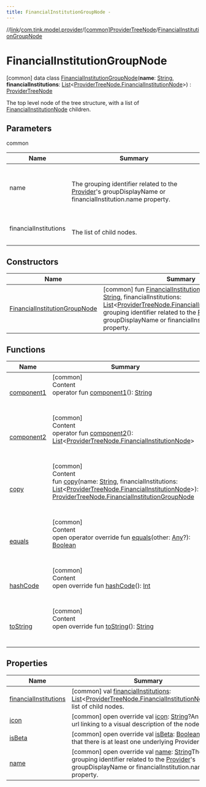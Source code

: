 ```yaml
---
title: FinancialInstitutionGroupNode -
---
```

//[link](../../../index.md)/[com.tink.model.provider](../../index.md)/[[common]ProviderTreeNode](../index.md)/[FinancialInstitutionGroupNode](index.md)



# FinancialInstitutionGroupNode  
 [common] data class [FinancialInstitutionGroupNode](index.md)(**name**: [String](https://kotlinlang.org/api/latest/jvm/stdlib/kotlin/-string/index.html), **financialInstitutions**: [List](https://kotlinlang.org/api/latest/jvm/stdlib/kotlin.collections/-list/index.html)<[ProviderTreeNode.FinancialInstitutionNode](../-financial-institution-node/index.md)>) : [ProviderTreeNode](../index.md)

The top level node of the tree structure, with a list of [FinancialInstitutionNode](../-financial-institution-node/index.md) children.

   


## Parameters  
  
common  
  
|  Name|  Summary| 
|---|---|
| <a name="com.tink.model.provider/ProviderTreeNode.FinancialInstitutionGroupNode///PointingToDeclaration/"></a>name| <a name="com.tink.model.provider/ProviderTreeNode.FinancialInstitutionGroupNode///PointingToDeclaration/"></a><br><br>The grouping identifier related to the [Provider](../../[common]-provider/index.md)'s groupDisplayName or     financialInstitution.name property.<br><br>
| <a name="com.tink.model.provider/ProviderTreeNode.FinancialInstitutionGroupNode///PointingToDeclaration/"></a>financialInstitutions| <a name="com.tink.model.provider/ProviderTreeNode.FinancialInstitutionGroupNode///PointingToDeclaration/"></a><br><br>The list of child nodes.<br><br>
  


## Constructors  
  
|  Name|  Summary| 
|---|---|
| <a name="com.tink.model.provider/ProviderTreeNode.FinancialInstitutionGroupNode/FinancialInstitutionGroupNode/#kotlin.String#kotlin.collections.List[com.tink.model.provider.ProviderTreeNode.FinancialInstitutionNode]/PointingToDeclaration/"></a>[FinancialInstitutionGroupNode](-financial-institution-group-node.md)| <a name="com.tink.model.provider/ProviderTreeNode.FinancialInstitutionGroupNode/FinancialInstitutionGroupNode/#kotlin.String#kotlin.collections.List[com.tink.model.provider.ProviderTreeNode.FinancialInstitutionNode]/PointingToDeclaration/"></a> [common] fun [FinancialInstitutionGroupNode](-financial-institution-group-node.md)(name: [String](https://kotlinlang.org/api/latest/jvm/stdlib/kotlin/-string/index.html), financialInstitutions: [List](https://kotlinlang.org/api/latest/jvm/stdlib/kotlin.collections/-list/index.html)<[ProviderTreeNode.FinancialInstitutionNode](../-financial-institution-node/index.md)>)The grouping identifier related to the [Provider](../../[common]-provider/index.md)'s groupDisplayName or     financialInstitution.name property.   <br>


## Functions  
  
|  Name|  Summary| 
|---|---|
| <a name="com.tink.model.provider/ProviderTreeNode.FinancialInstitutionGroupNode/component1/#/PointingToDeclaration/"></a>[component1](component1.md)| <a name="com.tink.model.provider/ProviderTreeNode.FinancialInstitutionGroupNode/component1/#/PointingToDeclaration/"></a>[common]  <br>Content  <br>operator fun [component1](component1.md)(): [String](https://kotlinlang.org/api/latest/jvm/stdlib/kotlin/-string/index.html)  <br><br><br>
| <a name="com.tink.model.provider/ProviderTreeNode.FinancialInstitutionGroupNode/component2/#/PointingToDeclaration/"></a>[component2](component2.md)| <a name="com.tink.model.provider/ProviderTreeNode.FinancialInstitutionGroupNode/component2/#/PointingToDeclaration/"></a>[common]  <br>Content  <br>operator fun [component2](component2.md)(): [List](https://kotlinlang.org/api/latest/jvm/stdlib/kotlin.collections/-list/index.html)<[ProviderTreeNode.FinancialInstitutionNode](../-financial-institution-node/index.md)>  <br><br><br>
| <a name="com.tink.model.provider/ProviderTreeNode.FinancialInstitutionGroupNode/copy/#kotlin.String#kotlin.collections.List[com.tink.model.provider.ProviderTreeNode.FinancialInstitutionNode]/PointingToDeclaration/"></a>[copy](copy.md)| <a name="com.tink.model.provider/ProviderTreeNode.FinancialInstitutionGroupNode/copy/#kotlin.String#kotlin.collections.List[com.tink.model.provider.ProviderTreeNode.FinancialInstitutionNode]/PointingToDeclaration/"></a>[common]  <br>Content  <br>fun [copy](copy.md)(name: [String](https://kotlinlang.org/api/latest/jvm/stdlib/kotlin/-string/index.html), financialInstitutions: [List](https://kotlinlang.org/api/latest/jvm/stdlib/kotlin.collections/-list/index.html)<[ProviderTreeNode.FinancialInstitutionNode](../-financial-institution-node/index.md)>): [ProviderTreeNode.FinancialInstitutionGroupNode](index.md)  <br><br><br>
| <a name="kotlin/Any/equals/#kotlin.Any?/PointingToDeclaration/"></a>[equals](../../../com.tink.service.user/[common]-user-profile-service-impl/index.md#%5Bkotlin%2FAny%2Fequals%2F%23kotlin.Any%3F%2FPointingToDeclaration%2F%5D%2FFunctions%2F1647702525)| <a name="kotlin/Any/equals/#kotlin.Any?/PointingToDeclaration/"></a>[common]  <br>Content  <br>open operator override fun [equals](../../../com.tink.service.user/[common]-user-profile-service-impl/index.md#%5Bkotlin%2FAny%2Fequals%2F%23kotlin.Any%3F%2FPointingToDeclaration%2F%5D%2FFunctions%2F1647702525)(other: [Any](https://kotlinlang.org/api/latest/jvm/stdlib/kotlin/-any/index.html)?): [Boolean](https://kotlinlang.org/api/latest/jvm/stdlib/kotlin/-boolean/index.html)  <br><br><br>
| <a name="kotlin/Any/hashCode/#/PointingToDeclaration/"></a>[hashCode](../../../com.tink.service.user/[common]-user-profile-service-impl/index.md#%5Bkotlin%2FAny%2FhashCode%2F%23%2FPointingToDeclaration%2F%5D%2FFunctions%2F1647702525)| <a name="kotlin/Any/hashCode/#/PointingToDeclaration/"></a>[common]  <br>Content  <br>open override fun [hashCode](../../../com.tink.service.user/[common]-user-profile-service-impl/index.md#%5Bkotlin%2FAny%2FhashCode%2F%23%2FPointingToDeclaration%2F%5D%2FFunctions%2F1647702525)(): [Int](https://kotlinlang.org/api/latest/jvm/stdlib/kotlin/-int/index.html)  <br><br><br>
| <a name="kotlin/Any/toString/#/PointingToDeclaration/"></a>[toString](../../../com.tink.service.user/[common]-user-profile-service-impl/index.md#%5Bkotlin%2FAny%2FtoString%2F%23%2FPointingToDeclaration%2F%5D%2FFunctions%2F1647702525)| <a name="kotlin/Any/toString/#/PointingToDeclaration/"></a>[common]  <br>Content  <br>open override fun [toString](../../../com.tink.service.user/[common]-user-profile-service-impl/index.md#%5Bkotlin%2FAny%2FtoString%2F%23%2FPointingToDeclaration%2F%5D%2FFunctions%2F1647702525)(): [String](https://kotlinlang.org/api/latest/jvm/stdlib/kotlin/-string/index.html)  <br><br><br>


## Properties  
  
|  Name|  Summary| 
|---|---|
| <a name="com.tink.model.provider/ProviderTreeNode.FinancialInstitutionGroupNode/financialInstitutions/#/PointingToDeclaration/"></a>[financialInstitutions](financial-institutions.md)| <a name="com.tink.model.provider/ProviderTreeNode.FinancialInstitutionGroupNode/financialInstitutions/#/PointingToDeclaration/"></a> [common] val [financialInstitutions](financial-institutions.md): [List](https://kotlinlang.org/api/latest/jvm/stdlib/kotlin.collections/-list/index.html)<[ProviderTreeNode.FinancialInstitutionNode](../-financial-institution-node/index.md)>The list of child nodes.   <br>
| <a name="com.tink.model.provider/ProviderTreeNode.FinancialInstitutionGroupNode/icon/#/PointingToDeclaration/"></a>[icon](icon.md)| <a name="com.tink.model.provider/ProviderTreeNode.FinancialInstitutionGroupNode/icon/#/PointingToDeclaration/"></a> [common] open override val [icon](icon.md): [String](https://kotlinlang.org/api/latest/jvm/stdlib/kotlin/-string/index.html)?An optional url linking to a visual description of the node.   <br>
| <a name="com.tink.model.provider/ProviderTreeNode.FinancialInstitutionGroupNode/isBeta/#/PointingToDeclaration/"></a>[isBeta](is-beta.md)| <a name="com.tink.model.provider/ProviderTreeNode.FinancialInstitutionGroupNode/isBeta/#/PointingToDeclaration/"></a> [common] open override val [isBeta](is-beta.md): [Boolean](https://kotlinlang.org/api/latest/jvm/stdlib/kotlin/-boolean/index.html)Denotes that there is at least one underlying Provider in beta.   <br>
| <a name="com.tink.model.provider/ProviderTreeNode.FinancialInstitutionGroupNode/name/#/PointingToDeclaration/"></a>[name](name.md)| <a name="com.tink.model.provider/ProviderTreeNode.FinancialInstitutionGroupNode/name/#/PointingToDeclaration/"></a> [common] open override val [name](name.md): [String](https://kotlinlang.org/api/latest/jvm/stdlib/kotlin/-string/index.html)The grouping identifier related to the [Provider](../../[common]-provider/index.md)'s groupDisplayName or     financialInstitution.name property.   <br>

